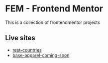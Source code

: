 # FEM - Frontend Mentor

This is a collection of frontendmentor projects

## Live sites
- [rest-countries](https://rest-countries-001.netlify.app/)
- [base-apparel-coming-soon](https://ba-coming-soon.netlify.app/)
